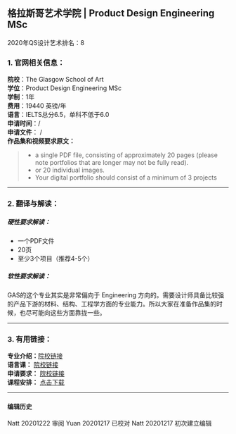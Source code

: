 ## 格拉斯哥艺术学院 | Product Design Engineering MSc

2020年QS设计艺术排名：8



### 1. 官网相关信息：

**院校**：The Glasgow School of Art  
**学位**：Product Design Engineering MSc  
**学制**：1年  
**费用**：19440 英镑/年  
**语言**：IELTS总分6.5，单科不低于6.0  
**申请时间**：/  
**申请文件**： /  
**作品集和视频要求原文：**   

> -	a single PDF file, consisting of approximately 20 pages (please note portfolios that are longer may not be fully read).
> -	or 20 individual images.
> - Your digital portfolio should consist of a minimum of 3 projects






---


### 2. 翻译与解读：

##### 硬性要求解读：
- 一个PDF文件
- 20页
- 至少3个项目（推荐4-5个）

##### 软性要求解读：

GAS的这个专业其实是非常偏向于 Engineering 方向的。需要设计师具备比较强的产品下游的材料、结构、工程学方面的专业能力。所以大家在准备作品集的时候，也尽可能向这些方面靠拢一些。



---


### 3. 有用链接：

**专业介绍：**[院校链接](http://www.gsa.ac.uk/study/graduate-degrees/product-design-engineering/)  
**语言课：** [院校链接](http://www.gsa.ac.uk/study/foundation-portfolio/english-for-creative-disciplines/)  
**申请要求：** [院校链接](http://www.gsa.ac.uk/study/graduate-degrees/how-to-apply/)  
**课程安排：** [点击下载](http://www.gsa.ac.uk/media/73429/Masters%20in%20Product%20Design%20Engineering.pdf)




---


#### 编辑历史  

Natt 20201222 审阅
Yuan 20201217 已校对
Natt 20201217 初次建立编辑  
